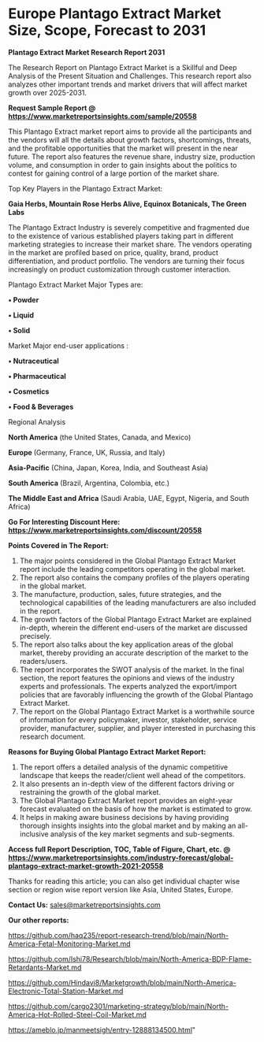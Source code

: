 # Europe Plantago Extract Market Size, Scope, Forecast to 2031

<strong>Plantago Extract Market Research Report 2031</strong>

The Research Report on Plantago Extract Market is a Skillful and Deep Analysis of the Present Situation and Challenges. This research report also analyzes other important trends and market drivers that will affect market growth over 2025-2031.

<strong>Request Sample Report @ <a href=https://www.marketreportsinsights.com/sample/20558>https://www.marketreportsinsights.com/sample/20558</a></strong>

This Plantago Extract market report aims to provide all the participants and the vendors will all the details about growth factors, shortcomings, threats, and the profitable opportunities that the market will present in the near future. The report also features the revenue share, industry size, production volume, and consumption in order to gain insights about the politics to contest for gaining control of a large portion of the market share.

Top Key Players in the Plantago Extract Market:

<strong>Gaia Herbs, Mountain Rose Herbs Alive, Equinox Botanicals, The Green Labs</strong>

The Plantago Extract Industry is severely competitive and fragmented due to the existence of various established players taking part in different marketing strategies to increase their market share. The vendors operating in the market are profiled based on price, quality, brand, product differentiation, and product portfolio. The vendors are turning their focus increasingly on product customization through customer interaction.

Plantago Extract Market Major Types are:

<strong>• Powder

• Liquid

• Solid</strong>

Market Major end-user applications :

<strong>• Nutraceutical

• Pharmaceutical

• Cosmetics

• Food & Beverages</strong>

Regional Analysis

</u><strong><b>North America</b></strong> (the United States, Canada, and Mexico)

<strong><b>Europe </b></strong>(Germany, France, UK, Russia, and Italy)

<strong><b>Asia-Pacific</b></strong> (China, Japan, Korea, India, and Southeast Asia)

<strong><b>South America</b></strong> (Brazil, Argentina, Colombia, etc.)

<strong><b>The Middle East and Africa</b></strong> (Saudi Arabia, UAE, Egypt, Nigeria, and South Africa)

<strong>Go For Interesting Discount Here: <a href=https://www.marketreportsinsights.com/discount/20558>https://www.marketreportsinsights.com/discount/20558</a></strong>

<strong>Points Covered in The Report:</strong>
<ol>
  <li>The major points considered in the Global Plantago Extract Market report include the leading competitors operating in the global market.</li>
  <li>The report also contains the company profiles of the players operating in the global market.</li>
  <li>The manufacture, production, sales, future strategies, and the technological capabilities of the leading manufacturers are also included in the report.</li>
  <li>The growth factors of the Global Plantago Extract Market are explained in-depth, wherein the different end-users of the market are discussed precisely.</li>
  <li>The report also talks about the key application areas of the global market, thereby providing an accurate description of the market to the readers/users.</li>
  <li>The report incorporates the SWOT analysis of the market. In the final section, the report features the opinions and views of the industry experts and professionals. The experts analyzed the export/import policies that are favorably influencing the growth of the Global Plantago Extract Market.</li>
  <li>The report on the Global Plantago Extract Market is a worthwhile source of information for every policymaker, investor, stakeholder, service provider, manufacturer, supplier, and player interested in purchasing this research document.</li>
</ol>
<strong>Reasons for Buying Global Plantago Extract Market Report:</strong>

<ol>
  <li>The report offers a detailed analysis of the dynamic competitive landscape that keeps the reader/client well ahead of the competitors.</li>
  <li>It also presents an in-depth view of the different factors driving or restraining the growth of the global market.</li>
  <li>The Global Plantago Extract Market report provides an eight-year forecast evaluated on the basis of how the market is estimated to grow.</li>
  <li>It helps in making aware business decisions by having providing thorough insights insights into the global market and by making an all-inclusive analysis of the key market segments and sub-segments.</li>
</ol>
<strong>Access full Report Description, TOC, Table of Figure, Chart, etc. @ <a href=https://www.marketreportsinsights.com/industry-forecast/global-plantago-extract-market-growth-2021-20558>https://www.marketreportsinsights.com/industry-forecast/global-plantago-extract-market-growth-2021-20558</a></strong>


Thanks for reading this article; you can also get individual chapter wise section or region wise report version like Asia, United States, Europe.

<strong>Contact Us:</strong>
sales@marketreportsinsights.com

<strong>Our other reports:</strong>

<a href=https://github.com/haq235/report-research-trend/blob/main/North-America-Fetal-Monitoring-Market.md>https://github.com/haq235/report-research-trend/blob/main/North-America-Fetal-Monitoring-Market.md</a>

<a href=https://github.com/Ishi78/Research/blob/main/North-America-BDP-Flame-Retardants-Market.md>https://github.com/Ishi78/Research/blob/main/North-America-BDP-Flame-Retardants-Market.md</a>

<a href=https://github.com/Hindavi8/Marketgrowth/blob/main/North-America-Electronic-Total-Station-Market.md>https://github.com/Hindavi8/Marketgrowth/blob/main/North-America-Electronic-Total-Station-Market.md</a>

<a href=https://github.com/cargo2301/marketing-strategy/blob/main/North-America-Hot-Rolled-Steel-Coil-Market.md>https://github.com/cargo2301/marketing-strategy/blob/main/North-America-Hot-Rolled-Steel-Coil-Market.md</a>

<a href=https://ameblo.jp/manmeetsigh/entry-12888134500.html>https://ameblo.jp/manmeetsigh/entry-12888134500.html</a>"
